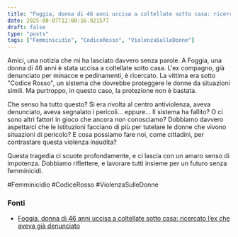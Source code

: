 ```yaml
---
title: "Foggia, donna di 46 anni uccisa a coltellate sotto casa: ricercato l’ex che aveva già denunciato"
date: 2025-08-07T12:00:16.921577
draft: false
type: "posts"
tags: ["Femminicidio", "CodiceRosso", "ViolenzaSulleDonne"]
---
```


Amici, una notizia che mi ha lasciato davvero senza parole.  A Foggia, una donna di 46 anni è stata uccisa a coltellate sotto casa.  L'ex compagno, già denunciato per minacce e pedinamenti, è ricercato.  La vittima era sotto "Codice Rosso", un sistema che dovrebbe proteggere le donne da situazioni simili.  Ma purtroppo, in questo caso, la protezione non è bastata.  

Che senso ha tutto questo?  Si era rivolta al centro antiviolenza, aveva denunciato, aveva segnalato i pericoli… eppure…  Il sistema ha fallito?  O ci sono altri fattori in gioco che ancora non conosciamo?  Dobbiamo davvero aspettarci che le istituzioni facciano di più per tutelare le donne che vivono situazioni di pericolo?  E cosa possiamo fare noi, come cittadini, per contrastare questa violenza inaudita?  

Questa tragedia ci scuote profondamente, e ci lascia con un amaro senso di impotenza.  Dobbiamo riflettere, e lavorare tutti insieme per un futuro senza femminicidi.

#Femminicidio #CodiceRosso #ViolenzaSulleDonne


### Fonti
- [Foggia, donna di 46 anni uccisa a coltellate sotto casa: ricercato l’ex che aveva già denunciato](https://bari.repubblica.it/cronaca/2025/08/07/news/foggia_donna_di_46_anni_uccisa_a_coltellate_aveva_denunciato_ex_ed_era_protetta_da_codice_rosso-424776575/)
